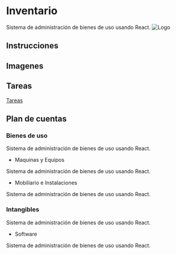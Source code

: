 # Inventario
Sistema de administración de bienes de uso usando React.
![Logo](https://raw.githubusercontent.com/belen15/Inventario/master/Logo.jpg)
## Instrucciones 

## Imagenes

## Tareas
[Tareas](https://raw.githubusercontent.com/belen15/Inventario/master/Tareas.md)

## Plan de cuentas

### Bienes de uso
Sistema de administración de bienes de uso usando React.
* Maquinas y Equipos

Sistema de administración de bienes de uso usando React.
* Mobiliario e Instalaciones

Sistema de administración de bienes de uso usando React.
### Intangibles
Sistema de administración de bienes de uso usando React.
* Software

Sistema de administración de bienes de uso usando React.